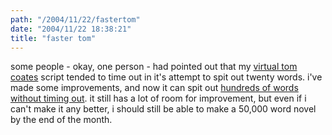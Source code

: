 ```yaml
---
path: "/2004/11/22/fastertom" 
date: "2004/11/22 18:38:21" 
title: "faster tom" 
---
```

<p>some people - okay, one person - had pointed out that my <a href="http://www.randomchaos.com/language/virtual_tom_coates.php">virtual tom coates</a> script tended to time out in it's attempt to spit out twenty words. i've made some improvements, and now it can spit out <a href="http://www.randomchaos.com/language/virtual_tom_coates.php?words=1000">hundreds of words without timing out</a>. it still has a lot of room for improvement, but even if i can't make it any better, i should still be able to make a 50,000 word novel by the end of the month.</p>